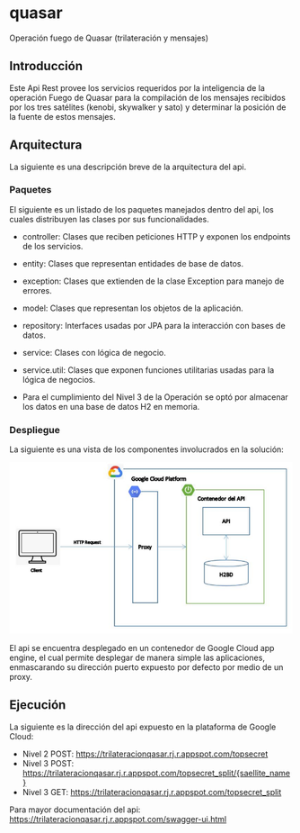 # quasar
Operación fuego de Quasar (trilateración y mensajes)

## Introducción

Este Api Rest provee los servicios requeridos por la inteligencia de la operación Fuego de Quasar para la compilación de los mensajes recibidos por los tres satélites (kenobi, skywalker y sato) y determinar la posición de la fuente de estos mensajes.

## Arquitectura

La siguiente es una descripción breve de la arquitectura del api.

### Paquetes

El siguiente es un listado de los paquetes manejados dentro del api, los cuales distribuyen las clases por sus funcionalidades.

* controller: Clases que reciben peticiones HTTP y exponen los endpoints de los servicios.
* entity: Clases que representan entidades de base de datos.
* exception: Clases que extienden de la clase Exception para manejo de errores.
* model: Clases que representan los objetos de la aplicación.
* repository: Interfaces usadas por JPA para la interacción con bases de datos.
* service: Clases con lógica de negocio.
* service.util: Clases que exponen funciones utilitarias usadas para la lógica de negocios.

* Para el cumplimiento del Nivel 3 de la Operación se optó por almacenar los datos en una base de datos H2 en memoria.

### Despliegue

La siguiente es una vista de los componentes involucrados en la solución:

![Screenshot](https://github.com/sebasparma/quasar/blob/master/images/Despliegue.JPG?raw=true)

El api se encuentra desplegado en un contenedor de Google Cloud app engine, el cual permite desplegar de manera simple las aplicaciones, enmascarando su dirección puerto expuesto por defecto por medio de un proxy.

## Ejecución

La siguiente es la dirección del api expuesto en la plataforma de Google Cloud:

* Nivel 2 POST: https://trilateracionqasar.rj.r.appspot.com/topsecret
* Nivel 3 POST: https://trilateracionqasar.rj.r.appspot.com/topsecret_split/{saellite_name}
* Nivel 3 GET: https://trilateracionqasar.rj.r.appspot.com/topsecret_split

Para mayor documentación del api: https://trilateracionqasar.rj.r.appspot.com/swagger-ui.html


